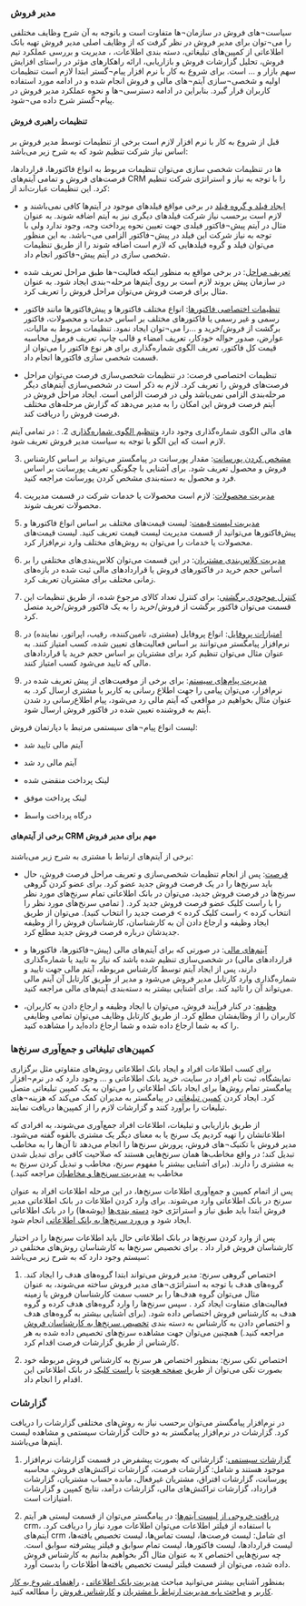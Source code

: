### مدیر فروش

سیاست¬های فروش در سازمان¬ها متفاوت است و باتوجه به آن شرح وظایف مختلفی را می¬توان برای مدیر فروش در نظر گرفت که از وظایف اصلی مدیر فروش تهیه بانک اطلاعاتی از کمپین‌های تبلیغاتی، دسته بندی اطلاعات، ، مدیریت و بررسی عملکرد تیم فروش، تحلیل گزارشات فروش و بازاریابی، ارائه راهکارهای مؤثر در راستای افزایش سهم بازار و ... است. برای شروع به کار با نرم افزار پیام¬گستر ابتدا لازم است تنظیمات اولیه و شخصی¬سازی آیتم¬های مالی و فروش انجام شده و در ادامه مورد استفاده کاربران قرار گیرد. بنابراین در ادامه دسترسی¬ها و نحوه عملکرد مدیر فروش در پیام¬گستر شرح داده می¬شود.

#### تنظیمات راهبری فروش

قبل از شروع به کار با نرم افزار لازم است برخی از تنطیمات توسط مدیر فروش بر اساس نیاز شرکت تنظیم شود که به شرح زیر می‌باشد:

ها	در تنظیمات شخصی سازی می‌توان تنظیمات مربوط به انواع فاکتورها، قراردادها، فرصت‌های فروش و تمامی آیتم‌های CRM را با توجه به نیاز و استراتژی شرکت تنظیم کرد. این تنظیمات عبارت‌اند از: 

-	[ایجاد فیلد و گروه فیلد](http://septadocs.1st.co.com/payamgostar/documents/%D8%AA%D9%86%D8%B8%DB%8C%D9%85%D8%A7%D8%AA-%D9%85%D8%B4%D8%AA%D8%B1%DA%A9-%D8%B4%D8%AE%D8%B5%DB%8C-%D8%B3%D8%A7%D8%B2%DB%8C-%D8%A2%DB%8C%D8%AA%D9%85%E2%80%8C%D9%87%D8%A7?selectedId=2270780c-3d5e-4654-535d-08d966729247&menuItemType=1&versionId=a1cb5bd2-9978-4ca7-b9d6-08d951882868) در برخی مواقع فیلدهای موجود در آیتم‌ها کافی نمی‌باشند و لازم است برحسب نیاز شرکت فیلدهای دیگری نیز به آیتم اضافه شوند. به عنوان مثال در آیتم پیش¬فاکتور فیلدی جهت تعیین نحوه پرداخت وجه، وجود ندارد ولی با توجه به نیاز شرکت این فیلد در پیش¬فاکتور الزامی می¬باشد. به این منظور می‌توان فیلد و گروه فیلدهایی که لازم است اضافه شوند را از طریق تنظیمات شخصی سازی در آیتم پیش¬فاکتور انجام داد.

-	[تعریف مراحل]( http://septadocs.1st.co.com/payamgostar/documents/%D8%AA%D9%86%D8%B8%DB%8C%D9%85%D8%A7%D8%AA-%D9%85%D8%B1%D8%AD%D9%84%D9%87-%D8%A8%D9%86%D8%AF%DB%8C?selectedId=222cfbeb-61b5-446f-5465-08d966729247&menuItemType=1&versionId=a1cb5bd2-9978-4ca7-b9d6-08d951882868): در برخی مواقع به منظور اینکه فعالیت¬ها طبق مراحل تعریف شده در سازمان پیش بروند لازم
است بر روی آیتم‌ها مرحله¬بندی ایجاد شود. به عنوان مثال برای فرصت فروش می‌توان مراحل فروش را تعریف کرد.

-	[تنظیمات اختصاصی فاکتورها]( http://septadocs.1st.co.com/payamgostar/documents/%D8%AA%D9%86%D8%B8%DB%8C%D9%85%D8%A7%D8%AA-%D8%A7%D8%AE%D8%AA%D8%B5%D8%A7%D8%B5%DB%8C-%D9%81%D8%A7%DA%A9%D8%AA%D9%88%D8%B1%D9%87%D8%A7?selectedId=2c8f99a7-436a-429a-53af-08d966729247&menuItemType=1&versionId=a1cb5bd2-9978-4ca7-b9d6-08d951882868): انواع مختلف فاکتورها و پیش‌فاکتورها مانند فاکتور رسمی و غیر رسمی یا فاکتورهای مختلف بر اساس خدمات و محصولات، فاکتور برگشت از فروش/خرید و ...را می¬توان ایجاد نمود. تنظیمات مربوط به مالیات، عوارض، صدور حواله خودکار، تعریف امضاء و قالب چاپ، تعریف فرمول محاسبه قیمت کل فاکتور، تعریف الگوی شماره‌گذاری برای هر نوع فاکتور را می‌توان از قسمت شخصی سازی فاکتورها انجام داد.

-	تنظیمات اختصاصی فرصت: در تنظیمات شخصی‌سازی فرصت می‌توان مراحل فرصت‌های فروش را تعریف کرد. لازم به ذکر است در شخصی‌سازی آیتم‌های دیگر مرحله‌بندی الزامی نمی‌باشد ولی در فرصت الزامی است. ایجاد مراحل فروش در آیتم فرصت فروش این امکان را به مدیر می‌دهد که گزارش‌ مرحله‌های مختلف فرصت فروش را دریافت کند.

[تنظیم الگوی شماره‌گذاری]( http://septadocs.1st.co.com/payamgostar/documents/%D8%AA%D9%86%D8%B8%DB%8C%D9%85-%D8%A7%D9%84%DA%AF%D9%88%DB%8C-%D8%B4%D9%85%D8%A7%D8%B1%D9%87-%DA%AF%D8%B0%D8%A7%D8%B1%DB%8C?selectedId=104f20b7-c1f4-4515-53e8-08d966729247&menuItemType=1&versionId=a1cb5bd2-9978-4ca7-b9d6-08d951882868)
2.	 : در تمامی آیتم‌‎های مالی الگوی شماره‌گذاری وجود دارد و لازم است که این الگو با توجه به سیاست مدیر فروش تعریف شود. 


3.	[مشخص کردن پورسانت]( http://septadocs.1st.co.com/payamgostar/documents/%D9%85%D8%B4%D8%AE%D8%B5-%DA%A9%D8%B1%D8%AF%D9%86-%D9%BE%D9%88%D8%B1%D8%B3%D8%A7%D9%86%D8%AA?selectedId=9a411436-4f93-40a6-9949-08d98644291f&menuItemType=2): مقدار پورسانت در پیامگستر می‌تواند بر اساس کارشناس فروش و محصول تعریف شود. برای آشنایی با چگونگی تعریف پورسانت بر اساس فرد و محصول به دسته‌بندی مشخص کردن پورسانت مراجعه کنید.

4.	[مدیریت محصولات]( http://septadocs.1st.co.com/payamgostar/documents/%D8%B5%D9%81%D8%AD%D9%87%E2%80%8C%DB%8C-%D8%A7%D8%B5%D9%84%DB%8C-%D9%85%D8%AF%DB%8C%D8%B1%DB%8C%D8%AA-%D9%85%D8%AD%D8%B5%D9%88%D9%84%D8%A7%D8%AA-?selectedId=ca92e495-3872-4214-546f-08d966729247&menuItemType=1&versionId=a1cb5bd2-9978-4ca7-b9d6-08d951882868): لازم است محصولات یا خدمات شرکت در قسمت مدیریت محصولات تعریف شوند. 

5.	[مدیریت لیست قیمت]( http://septadocs.1st.co.com/payamgostar/documents/%D9%85%D8%AF%DB%8C%D8%B1%DB%8C%D8%AA-%D9%84%DB%8C%D8%B3%D8%AA-%D9%82%DB%8C%D9%85%D8%AA%E2%80%8C?selectedId=826423d9-3686-4a7a-5d8c-08d8d8b19e5f&menuItemType=2): لیست قیمت‌های مختلف بر اساس انواع فاکتورها و پیش‌فاکتورها می‌توانید از قسمت مدیریت لیست قیمت تعریف کنید. لیست قیمت‌های محصولات یا خدمات را می‌توان به روش‌های مختلف وارد نرم‌افزار کرد.

6.	[مدیریت کلاس‌بندی مشتریان]( http://septadocs.1st.co.com/payamgostar/documents/%D9%85%D8%AF%DB%8C%D8%B1%DB%8C%D8%AA-%DA%A9%D9%84%D8%A7%D8%B3-%D8%A8%D9%86%D8%AF%DB%8C-%D9%85%D8%B4%D8%AA%D8%B1%DB%8C%D8%A7%D9%86?selectedId=f58e35f5-8a81-498f-5474-08d966729247&menuItemType=1&versionId=a1cb5bd2-9978-4ca7-b9d6-08d951882868): در این قسمت می‌توان کلاس‌بندی‌های مختلفی را بر اساس حجم خرید در فاکتورهای فروش یا قراردادهای مالی ثبت شده در بازه‌های زمانی مختلف برای مشتریان تعریف کرد.

7.	[کنترل موجودی برگشتی](http://septadocs.1st.co.com/payamgostar/documents/-%DA%A9%D9%86%D8%AA%D8%B1%D9%84-%D9%85%D9%88%D8%AC%D9%88%D8%AF%DB%8C-%D8%A8%D8%B1%DA%AF%D8%B4%D8%AA%DB%8C?selectedId=68808de1-9721-4962-8a54-08d97b505ea2&menuItemType=1&versionId=a1cb5bd2-9978-4ca7-b9d6-08d951882868): برای کنترل تعداد کالای مرجوع شده، از طریق تنظیمات این قسمت می‌توان فاکتور برگشت از فروش/خرید را به یک فاکتور فروش/خرید متصل کرد.

8.	 [امتیازات پروفایل]( http://septadocs.1st.co.com/payamgostar/documents/%D8%AA%D9%86%D8%B8%DB%8C%D9%85%D8%A7%D8%AA-%D8%A7%D9%85%D8%AA%DB%8C%D8%A7%D8%B2-%D9%87%D8%B1-%D9%BE%D8%B1%D9%88%D9%81%D8%A7%DB%8C%D9%84?selectedId=d4c6e18f-73fb-4fc9-a157-1f5d377e64f2&menuItemType=1&versionId=a1cb5bd2-9978-4ca7-b9d6-08d951882868): انواع پروفایل (مشتری، تامین‌کننده، رقیب، اپراتور، نماینده) در نرم‌افزار پیامگستر می‌توانند بر اساس فعالیت‌های تعیین شده، کسب امتیاز کنند. به عنوان مثال می‌توان تنظیم کرد برای مشتریان بر اساس حجم خرید یا قراردادهای مالی که تایید می‌شود کسب امتیاز کنند. 

9.	[مدیریت پیام‌های سیستم]( http://septadocs.1st.co.com/payamgostar/documents/%D9%85%D8%AF%DB%8C%D8%B1%DB%8C%D8%AA-%D9%BE%DB%8C%D8%A7%D9%85%E2%80%8C%D9%87%D8%A7%DB%8C-%D8%B3%DB%8C%D8%B3%D8%AA%D9%85%DB%8C-?selectedId=cb5106db-c482-4da9-5404-08d966729247&menuItemType=1&versionId=a1cb5bd2-9978-4ca7-b9d6-08d951882868): برای برخی از موقعیت‌های از پیش تعریف شده در نرم‌افزار، می‌توان پیامی را جهت اطلاع رسانی به کاربر یا مشتری ارسال کرد. به عنوان مثال بخواهیم در مواقعی که آیتم مالی رد می‌شود، پیام اطلاع‌رسانی رد شدن آیتم به فروشنده تعیین شده در فاکتور فروش ارسال شود.

لیست انواع پیام¬های سیستمی مرتبط با دپارتمان فروش:

-	آیتم مالی تایید شد

-	آیتم مالی رد شد

-	لینک پرداخت منقضی شده

-	لینک پرداخت موفق

-	درگاه پرداخت واسط

#### برخی از آیتم‌های CRM مهم برای مدیر فروش

برخی از آیتم‌های ارتباط با مشتری به شرح زیر می‌باشند:

-	[فرصت]( http://septadocs.1st.co.com/payamgostar/documents/%D8%A7%DB%8C%D8%AC%D8%A7%D8%AF-%D9%81%D8%B1%D8%B5%D8%AA?selectedId=8b024b7e-ebe6-4bd7-8a61-08d97b505ea2&menuItemType=1&versionId=a1cb5bd2-9978-4ca7-b9d6-08d951882868): پس از انجام تنظیمات شخصی‌سازی و تعریف مراحل فرصت فروش، حال باید سرنخ‌ها را در یک فرصت فروش جدید عضو کرد. برای عضو کردن گروهی سرنخ‌ها در فرصت فروش جدید، می‌توان در  بانک اطلاعاتی تمام سرنخ‌های مورد نظر را با راست کلیک عضو فرصت فروش جدید کرد. ( تمامی سرنخ‌های مورد نظر را انتخاب کرده > راست کلیک کرده > فرصت جدید را انتخاب کنید).
می‌توان از طریق ایجاد وظیفه و ارجاع دادن آن به کارشناسان، کارشناسان فروش را از وظیفه جدیدشان درباره فرصت فروش جدید مطلع کرد.

-	[آیتم‌های مالی]( http://septadocs.1st.co.com/payamgostar/documents/%D8%A2%DB%8C%D8%AA%D9%85%E2%80%8C%D9%87%D8%A7%DB%8C-%D9%85%D8%A7%D9%84%DB%8C?selectedId=3db04119-279d-4782-0647-08d9864bff21&menuItemType=2): در صورتی که برای آیتم‌های مالی (پیش¬فاکتورها، فاکتورها و قراردادهای مالی) در شخصی‌سازی تنظیم شده باشد که نیاز به تایید یا شماره‌گذاری دارند، پس از ایجاد آیتم توسط کارشناس مربوطه، آیتم مالی جهت تایید و شماره‌گذاری وارد کارتابل مدیر فروش می‌شود و مدیر از طریق کارتابل آن آیتم مالی می‌تواند آن را تائید کند. برای آشنایی بیشتر به دسته‌بندی آیتم‌های مالی مراجعه کنید.

-	[وظیفه]( http://septadocs.1st.co.com/payamgostar/documents/%D8%A7%DB%8C%D8%AC%D8%A7%D8%AF-%D9%88%D8%B8%DB%8C%D9%81%D9%87?selectedId=637a6257-710e-4b12-8d31-08d977603f16&menuItemType=1&versionId=a1cb5bd2-9978-4ca7-b9d6-08d951882868): در کنار فرآِیند فروش، می‌توان با ایجاد وظیفه و ارجاع دادن به کاربران، کاربران را از وظایفشان مطلع کرد. از طریق کارتابل وظایف می‌توان تمامی وظایفی را که به شما ارجاع داده شده و شما ارجاع داده‌اید را مشاهده کنید.

### کمپین‌های تبلیغاتی و جمع‌آوری سرنخ‌ها

برای کسب اطلاعات افراد و ایجاد بانک اطلاعاتی روش‌های متفاوتی مثل برگزاری نمایشگاه، ثبت نام افراد در سایت، خرید بانک اطلاعاتی و ... وجود دارد که در نرم¬افزار پیامگستر تمام روش‌ها برای ایجاد بانک اطلاعاتی را می‌توان به یک کمپین تبلیغاتی متصل کرد. ایجاد کردن [کمپین تبلیغاتی]( http://septadocs.1st.co.com/payamgostar/documents/%DA%A9%D9%85%D9%BE%DB%8C%D9%86-%D8%AA%D8%A8%D9%84%DB%8C%D8%BA%D8%A7%D8%AA%DB%8C?selectedId=3ab5a7f0-5212-4972-acfd-bed90ca0a3d2&menuItemType=2) در پیامگستر به مدیران کمک می‌کند که هزینه¬های تبلیغات را برآورد کنند و گزارشات لازم را از کمپین‌ها دریافت نمایند.

از طریق بازاریابی و تبلیغات، اطلاعات افراد جمع‌آوری می‌شوند، به افرادی که اطلاعاتشان را تهیه کردیم یک سرنخ یا به معنای دیگر یک مشتری بالقوه گفته می‌شود. مدیر فروش با تکنیک¬های فروش، پرورش سرنخ‌ها را انجام می‌دهد تا آن‌ها را به مخاطب تبدیل کند؛ در واقع مخاطب‌ها همان سرنخ‌هایی هستند که صلاحیت کافی برای تبدیل شدن به مشتری را دارند. (برای آشنایی بیشتر با مفهوم سرنخ، مخاطب و تبدیل کردن سرنخ به مخاطب به [مدیریت سرنخ‌ها و مخاطبان]( http://septadocs.1st.co.com/payamgostar/documents/%D9%85%D8%AF%DB%8C%D8%B1%DB%8C%D8%AA-%D8%B3%D8%B1%D9%86%D8%AE%E2%80%8C%D9%87%D8%A7-%D9%88-%D9%85%D8%AE%D8%A7%D8%B7%D8%A8%D8%A7%D9%86?selectedId=e6a04470-f57a-4c17-ce6b-08d97b51fdc2&menuItemType=2) مراجعه کنید.)

پس از اتمام کمپین و جمع‌آوری اطلاعات سرنخ‌ها، در این مرحله اطلاعات افراد به عنوان سرنخ در بانک اطلاعاتی وارد می‌شوند. برای وارد کردن اطلاعات در بانک اطلاعاتی مدیر فروش ابتدا باید طبق نیاز و استراتژی خود [دسته بندی‌ها]( http://septadocs.1st.co.com/payamgostar/documents/%D8%AF%D8%B3%D8%AA%D9%87%E2%80%8C%D8%A8%D9%86%D8%AF%DB%8C-%D9%87%D9%88%DB%8C%D8%AA%E2%80%8C%D9%87%D8%A7?selectedId=c490e53d-b368-4d9b-b994-81846330d360&menuItemType=2) (پوشه‌ها) را در بانک اطلاعاتی ایجاد  شود و  [ورورد سرنخ‌ها به بانک اطلاعاتی]( http://septadocs.1st.co.com/payamgostar/documents/%DA%A9%D9%85%D9%BE%DB%8C%D9%86-%D8%AA%D8%A8%D9%84%DB%8C%D8%BA%D8%A7%D8%AA%DB%8C?selectedId=3ab5a7f0-5212-4972-acfd-bed90ca0a3d2&menuItemType=2) انجام شود.

پس از وارد کردن سرنخ‌ها در بانک اطلاعاتی حال باید اطلاعات سرنخ‌ها را در اختیار کارشناسان فروش قرار داد . برای تخصیص سرنخ‌ها به کارشناسان روش‌های مختلفی در سیستم وجود دارد که به شرح زیر می‌باشد:

1.	اختصاص گروهی سرنخ: مدیر فروش می‌تواند ابتدا گروه‌های هدف را ایجاد کند. گروه‌های هدف با توجه به استراتژی¬های مدیر فروش ساخته می‌شوند، به عنوان مثال می‌توان گروه ‌هدف‌ها را بر حسب سمت کارشناسان فروش یا زمینه‌ فعالیت‌های متفاوت ایجاد کرد . سپس سرنخ‌ها را وارد گروه‌های هدف کرده و گروه هدف به کارشناس فروش اختصاص داده شود. (برای آشنایی بیشتر به گروه‌های هدف و اختصاص دادن به کارشناس به دسته بندی [تخصیص سرنخ‌ها به کارشناسان فروش ]( http://septadocs.1st.co.com/payamgostar/documents/%D8%AA%D8%AE%D8%B5%DB%8C%D8%B5-%D8%B3%D8%B1%D9%86%D8%AE%E2%80%8C%D9%87%D8%A7-%D8%A8%D9%87-%DA%A9%D8%A7%D8%B1%D8%B4%D9%86%D8%A7%D8%B3%D8%A7%D9%86-%D9%81%D8%B1%D9%88%D8%B4?selectedId=aa277684-d67c-4a33-ce6a-08d97b51fdc2&menuItemType=2 ) مراجعه کنید.) همچنین می‌توان جهت مشاهده سرنخ‌های تخصیص داده شده به هر کارشناس از طریق گزارشات فرصت اقدام کرد.

2.	اختصاص تکی سرنخ: بمنظور اختصاص هر سرنخ به کارشناس فروش مربوطه خود بصورت تکی می‌توان از طریق [صفحه هویت]( http://septadocs.1st.co.com/payamgostar/documents/%D9%85%D8%AF%DB%8C%D8%B1%DB%8C%D8%AA-%D8%A7%D8%B7%D9%84%D8%A7%D8%B9%D8%A7%D8%AA-%D9%87%D9%88%DB%8C%D8%AA?selectedId=3715bbba-f5e8-4713-551a-08d966729247&menuItemType=1&versionId=a1cb5bd2-9978-4ca7-b9d6-08d951882868) یا [راست کلیک]( http://septadocs.1st.co.com/payamgostar/documents/-%D8%B1%D8%A7%D8%B3%D8%AA-%DA%A9%D9%84%DB%8C%DA%A9-%D8%B1%D9%88%DB%8C-%D9%87%D9%88%DB%8C%D8%AA%E2%80%8C%D9%87%D8%A7?selectedId=2f8bf0ba-7011-4831-5529-08d966729247&menuItemType=1&versionId=a1cb5bd2-9978-4ca7-b9d6-08d951882868) در بانک اطلاعاتی این اقدام را انجام داد.

### گزارشات

در نرم‌افزار پیامگستر می‌توان برحسب نیاز به روش‌های مختلفی گزارشات را دریافت کرد. گزارشات در نرم‌افزار پیامگستر به دو حالت گزارشات سیستمی و مشاهده لیست آیتم‌ها می‌باشند.

1.	[گزارشات سیستمی]( http://septadocs.1st.co.com/payamgostar/documents/%DA%AF%D8%B2%D8%A7%D8%B1%D8%B4%D8%A7%D8%AA-%D8%B3%DB%8C%D8%B3%D8%AA%D9%85%DB%8C?selectedId=8b175cae-7140-4a8e-ce6f-08d97b51fdc2&menuItemType=2): گزارشاتی که بصورت پیشفرض در قسمت گزارشات نرم‌افزار موجود هستند و شامل: گزارشات فرصت، گزارشات تراکنش‌های فروش، محاسبه پورسانت، گزارشات افتراق، مشتریان غیرفعال، مانده حساب مشتریان، گزارشات قرارداد، گزارشات تراکنش‌های مالی، گزارشات درآمد، نتایج کمپین و گزارشات امتیازات است.

2.	 [دریافت خروجی از لیست آیتم‌ها]( http://septadocs.1st.co.com/payamgostar/documents/%D8%AF%D8%B1%DB%8C%D8%A7%D9%81%D8%AA-%D8%AE%D8%B1%D9%88%D8%AC%DB%8C-%D8%A7%D8%B2-%D9%84%DB%8C%D8%B3%D8%AA-%D8%A2%DB%8C%D8%AA%D9%85%E2%80%8C%D9%87%D8%A7?selectedId=caf15f6a-34e4-46fe-8344-45539f08a0da&menuItemType=2): در پیامگستر می‌توان از قسمت لیستی هر آیتم‌ crm، با استفاده از فیلتر اطلاعات می‌توان اطلاعات مورد نیاز را دریافت کرد. آیتم‌های crm ای شامل: لیست فرصت‌ها، لیست تماس‌ها، لیست تخصیص یافته‌ها، لیست قراردادها، لیست فاکتورها، لیست تمام سوابق و فیلتر پیشرفته سوابق است. به عنوان مثال اگر بخواهیم بدانیم به کارشناس فروش x چه سرنخ‌هایی اختصاص داده‌ شده، می‌توان از قسمت فیلتر لیست تخصیص یافته‌ها اطلاعات را بدست آورد.

بمنظور آشنایی بیشتر می‌توانید مباحث [مدیریت بانک اطلاعاتی]( http://septadocs.1st.co.com/payamgostar/documents/%D9%85%D8%AF%DB%8C%D8%B1%DB%8C%D8%AA-%D8%A8%D8%A7%D9%86%DA%A9-%D8%A7%D8%B7%D9%84%D8%A7%D8%B9%D8%A7%D8%AA%DB%8C?selectedId=d8a52da1-efc2-40db-7169-08d8a996e9ef&menuItemType=2)
، [راهنمای شروع به کار کاربر]( http://septadocs.1st.co.com/payamgostar/documents/%D8%B1%D8%A7%D9%87%D9%86%D9%85%D8%A7%DB%8C-%D8%B4%D8%B1%D9%88%D8%B9-%D8%A8%D9%87-%DA%A9%D8%A7%D8%B1-%DA%A9%D8%A7%D8%B1%D8%A8%D8%B1-?selectedId=73153c21-ee60-434f-7177-08d8a996e9ef&menuItemType=2)
 و [مباحث پایه مدیریت ارتباط با مشتریان]( http://septadocs.1st.co.com/payamgostar/documents/%D9%85%D8%A8%D8%A7%D8%AD%D8%AB-%D9%BE%D8%A7%DB%8C%D9%87-%D9%85%D8%AF%DB%8C%D8%B1%DB%8C%D8%AA-%D8%A7%D8%B1%D8%AA%D8%A8%D8%A7%D8%B7-%D8%A8%D8%A7-%D9%85%D8%B4%D8%AA%D8%B1%DB%8C%D8%A7%D9%86?selectedId=1bae0f76-ab56-4d8b-f612-08d7db063b50&menuItemType=2)  و [کارشناس فروش]( http://septadocs.1st.co.com/payamgostar/documents/%DA%A9%D8%A7%D8%B1%D8%B4%D9%86%D8%A7%D8%B3-%D9%81%D8%B1%D9%88%D8%B4?selectedId=0420a490-39a7-476c-83a9-08d97b3274e9&menuItemType=2)
را مطالعه کنید.




